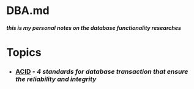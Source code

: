 # DBA.md 
##### this is my personal notes on the database functionality researches
# Topics
- ### [ACID](https://github.com/imaarov/DBA.md/tree/main/src/acid) - *4 standards for database transaction that ensure the reliability and integrity*

